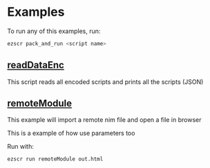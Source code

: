 # Examples

To run any of this examples, run:
```bash
ezscr pack_and_run <script name>
```

## [readDataEnc](./config/readDataEnc.nims)

This script reads all encoded scripts and prints all the scripts (JSON)

## [remoteModule](./config/remoteModule.nims)

This example will import a remote nim file
and open a file in browser

This is a example of how use parameters too

Run with:
```
ezscr run remoteModule out.html
```
